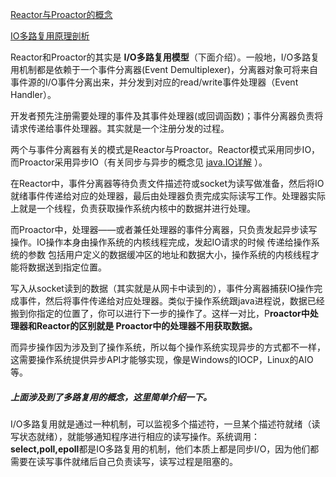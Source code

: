 [Reactor与Proactor的概念](https://www.cnblogs.com/dawen/archive/2011/05/18/2050358.html) 

[IO多路复用原理剖析](https://juejin.im/post/59f9c6d66fb9a0450e75713f)

Reactor和Proactor的其实是 **I/O多路复用模型**（下面介绍）。一般地，I/O多路复用机制都是依赖于一个事件分离器(Event Demultiplexer)，分离器对象可将来自事件源的I/O事件分离出来，并分发到对应的read/write事件处理器（Event Handler）。

开发者预先注册需要处理的事件及其事件处理器(或回调函数)；事件分离器负责将请求传递给事件处理器。其实就是一个注册分发的过程。

两个与事件分离器有关的模式是Reactor与Proactor。Reactor模式采用同步IO，而Proactor采用异步IO（有关同步与异步的概念见 [java.IO详解](https://krystalics.github.io/2019/07/18/java.io%E8%AF%A6%E8%A7%A3/) ）。

在Reactor中，事件分离器等待负责文件描述符或socket为读写做准备，然后将IO就绪事件传递给对应的处理器，最后由处理器负责完成实际读写工作。处理器实际上就是一个线程，负责获取操作系统内核中的数据并进行处理。

 而Proactor中，处理器——或者兼任处理器的事件分离器，只负责发起异步读写操作。IO操作本身由操作系统的内核线程完成，发起IO请求的时候 传递给操作系统的参数 包括用户定义的数据缓冲区的地址和数据大小，操作系统的内核线程才能将数据送到指定位置。

写入从socket读到的数据（其实就是从网卡中读到的），事件分离器捕获IO操作完成事件，然后将事件传递给对应处理器。类似于操作系统跟java进程说，数据已经搬到你指定的位置了，你可以进行下一步的操作了。这样一对比，P**roactor中处理器和Reactor的区别就是 Proactor中的处理器不用获取数据。** 

而异步操作因为涉及到了操作系统，所以每个操作系统实现异步的方式都不一样，这需要操作系统提供异步API才能够实现，像是Windows的IOCP，Linux的AIO等。



##### 上面涉及到了多路复用的概念，这里简单介绍一下。

I/O多路复用就是通过一种机制，可以监视多个描述符，一旦某个描述符就绪（读写状态就绪），就能够通知程序进行相应的读写操作。系统调用： **select,poll,epoll**都是IO多路复用的机制，他们本质上都是同步I/O，因为他们都需要在读写事件就绪后自己负责读写，读写过程是阻塞的。











